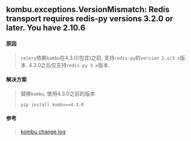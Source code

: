 ## kombu.exceptions.VersionMismatch: Redis transport requires redis-py versions 3.2.0 or later. You have 2.10.6

#### 原因

> `celery`依赖`kombu`在4.3.0(包含)之前, 支持`redis-py`的`version 2.x/3.x`版本. 4.3.0之后仅支持`redis-py 3.x`版本. 

#### 解决方案

> 替换`kombu`, 使用4.3.0之前的版本
>
> ```
> pip install kombu==4.3.0
> ```

#### 参考

> [kombu change log](<http://docs.celeryproject.org/projects/kombu/en/latest/changelog.html>)

